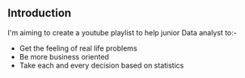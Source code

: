## Introduction
I'm aiming to create a youtube playlist to help junior Data analyst to:-
- Get the feeling of real life problems
- Be more business oriented
- Take each and every decision based on statistics